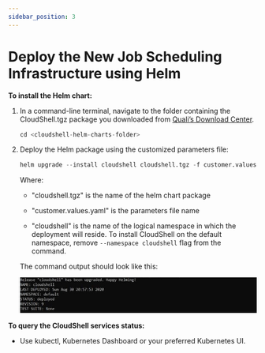 ```yaml
---
sidebar_position: 3
---
```


# Deploy the New Job Scheduling Infrastructure using Helm

**To install the Helm chart:**

1. In a command-line terminal, navigate to the folder containing the CloudShell.tgz package you downloaded from [Quali’s Download Center](https://support.quali.com/hc/en-us/articles/231613247-Quali-s-Download-Center).
    
    ```python
    cd <cloudshell-helm-charts-folder>
    ```
    
2. Deploy the Helm package using the customized parameters file:
    
    ```python
    helm upgrade --install cloudshell cloudshell.tgz -f customer.values.yaml --namespace cloudshell
    ```
    
    Where:
    
    - "cloudshell.tgz" is the name of the helm chart package
        
    - "customer.values.yaml" is the parameters file name
        
    - "cloudshell" is the name of the logical namespace in which the deployment will reside. To install CloudShell on the default namespace, remove `--namespace cloudshell` flag from the command.
        
    
    The command output should look like this:
    
    ![](/Images/IG2/HelmOutput.png)
    

**To query the CloudShell services status:**

- Use kubectl, Kubernetes Dashboard or your preferred Kubernetes UI.